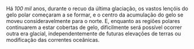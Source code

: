 ﻿Há *100 mil* anos, durante o recuo da última glaciação, os vastos lençóis do gelo polar começaram a se formar, e o centro da acumulação do gelo se moveu consideravelmente para o norte. E, enquanto as regiões polares continuarem a estar cobertas de gelo, dificilmente será possível ocorrer outra era glacial, independentemente de futuras elevações de terras ou modificação das correntes oceânicas.